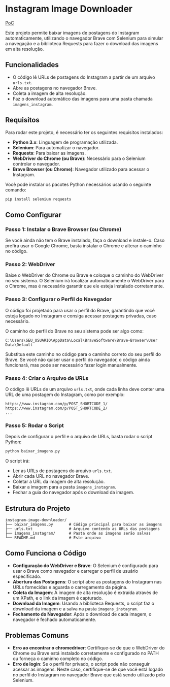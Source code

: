 # Instagram Image Downloader

[PoC](https://youtu.be/BYJiVNAhJUc)

Este projeto permite baixar imagens de postagens do Instagram automaticamente, utilizando o navegador Brave com Selenium para simular a navegação e a biblioteca Requests para fazer o download das imagens em alta resolução.

## Funcionalidades

- O código lê URLs de postagens do Instagram a partir de um arquivo `urls.txt`.
- Abre as postagens no navegador Brave.
- Coleta a imagem de alta resolução.
- Faz o download automático das imagens para uma pasta chamada `imagens_instagram`.

## Requisitos

Para rodar este projeto, é necessário ter os seguintes requisitos instalados:

- **Python 3.x**: Linguagem de programação utilizada.
- **Selenium**: Para automatizar o navegador.
- **Requests**: Para baixar as imagens.
- **WebDriver do Chrome (ou Brave)**: Necessário para o Selenium controlar o navegador.
- **Brave Browser (ou Chrome)**: Navegador utilizado para acessar o Instagram.

Você pode instalar os pacotes Python necessários usando o seguinte comando:

```bash
pip install selenium requests
```

## Como Configurar

### Passo 1: Instalar o Brave Browser (ou Chrome)
Se você ainda não tem o Brave instalado, faça o download e instale-o. Caso prefira usar o Google Chrome, basta instalar o Chrome e alterar o caminho no código.

### Passo 2: WebDriver
Baixe o WebDriver do Chrome ou Brave e coloque o caminho do WebDriver no seu sistema. O Selenium irá localizar automaticamente o WebDriver para o Chrome, mas é necessário garantir que ele esteja instalado corretamente.

### Passo 3: Configurar o Perfil do Navegador
O código foi projetado para usar o perfil do Brave, garantindo que você esteja logado no Instagram e consiga acessar postagens privadas, caso necessário.

O caminho do perfil do Brave no seu sistema pode ser algo como:

```plaintext
C:\Users\SEU_USUARIO\AppData\Local\BraveSoftware\Brave-Browser\User Data\Default
```

Substitua este caminho no código para o caminho correto do seu perfil do Brave. Se você não quiser usar o perfil do navegador, o código ainda funcionará, mas pode ser necessário fazer login manualmente.

### Passo 4: Criar o Arquivo de URLs
O código lê URLs de um arquivo `urls.txt`, onde cada linha deve conter uma URL de uma postagem do Instagram, como por exemplo:

```plaintext
https://www.instagram.com/p/POST_SHORTCODE_1/
https://www.instagram.com/p/POST_SHORTCODE_2/
...
```

### Passo 5: Rodar o Script
Depois de configurar o perfil e o arquivo de URLs, basta rodar o script Python:

```bash
python baixar_imagens.py
```

O script irá:

- Ler as URLs de postagens do arquivo `urls.txt`.
- Abrir cada URL no navegador Brave.
- Coletar a URL da imagem de alta resolução.
- Baixar a imagem para a pasta `imagens_instagram`.
- Fechar a guia do navegador após o download da imagem.

## Estrutura do Projeto

```plaintext
instagram-image-downloader/
├── baixar_imagens.py       # Código principal para baixar as imagens
├── urls.txt                # Arquivo contendo as URLs das postagens
├── imagens_instagram/      # Pasta onde as imagens serão salvas
└── README.md               # Este arquivo
```

## Como Funciona o Código

- **Configuração do WebDriver e Brave**: O Selenium é configurado para usar o Brave como navegador e carregar o perfil de usuário especificado.
- **Abertura das Postagens**: O script abre as postagens do Instagram nas URLs fornecidas e aguarda o carregamento da página.
- **Coleta da Imagem**: A imagem de alta resolução é extraída através de um XPath, e o link da imagem é capturado.
- **Download da Imagem**: Usando a biblioteca Requests, o script faz o download da imagem e a salva na pasta `imagens_instagram`.
- **Fechamento do Navegador**: Após o download de cada imagem, o navegador é fechado automaticamente.

## Problemas Comuns

- **Erro ao encontrar o chromedriver**: Certifique-se de que o WebDriver do Chrome ou Brave está instalado corretamente e configurado no PATH ou forneça o caminho completo no código.
- **Erro de login**: Se o perfil for privado, o script pode não conseguir acessar as imagens. Neste caso, certifique-se de que você está logado no perfil do Instagram no navegador Brave que está sendo utilizado pelo Selenium.
